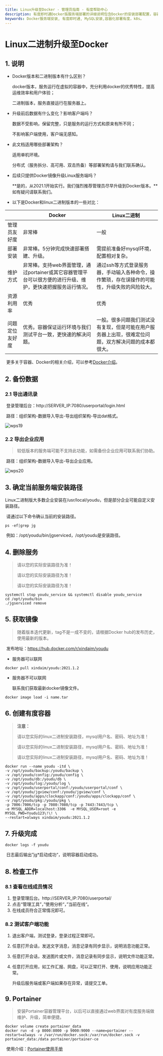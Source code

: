 ```yaml
---
title: Linux升级至Docker - 管理员指南 - 有度帮助中心
description: 有度即时通Docker版服务端部署的详细说明包含Docker的安装部署配置，容器、镜像管理，升级更新。
keywords: Docker服务端安装, 有度即时通, MySQL安装,容器化部署有度，k8s。
---
```


# Linux二进制升级至Docker

## 1. 说明

- Docker版本和二进制版本有什么区别？

  docker版本，服务运行在虚拟的容器中，充分利用docker的优秀特性，提高运维效率和用户体验；

  二进制版本，服务直接运行在服务器上。

- 升级前后数据有什么变化？影响客户端吗？

  数据不受影响，保留完整，只是服务的运行方式和原来有所不同；

  不影响客户端使用，客户端无感知。

- 此文档适用哪些部署架构？

  适用单机环境。

  分布式（服务拆分、高可用、双击热备）等部署架构请与我们联系确认。

- 后续只提供Docker镜像升级Linux服务端吗？

  **是的，从2021.1开始实行。我们强烈推荐管理员尽早升级到Docker版本。**如有疑问请联系我们。

- 以下是Docker和linux二进制版本的一些对比：

|                | Docker                                                       | Linux二进制                                                  |
| -------------- | ------------------------------------------------------------ | ------------------------------------------------------------ |
| 管理员友好度   | 非常棒                                                       | 一般                                                         |
| 部署安装       | 非常棒。5分钟完成快速部署搭建、升级。                        | 需提前准备好mysql环境，配置相对复杂。                        |
| 维护方式       | 非常棒。支持web界面管理，通过portainer或其它容器管理平台可以很方便的进行升级、维护，更快速把握服务运行情况。 | 通过ssh等方式登录服务器，手动输入各种命令，操作繁琐，存在误操作的可能性，升级失败的风险较大。 |
| 资源利用率     | 优秀                                                         | 优秀                                                         |
| 问题定位友好度 | 优秀。容器保证运行环境与我们测试平台一致，更快速的解决问题。 | 一般。很多问题我们测试没有复现，但是可能在用户服务器上出现，很难定位问题，双方解决问题的成本都很大。 |

​	更多关于容器、Docker的相关介绍，可以参考[Docker介绍](a01_00021.md#1)。

## 2. 备份数据

### 2.1 导出通讯录

​		登录管理后台：http://SERVER_IP:7080/userportal/login.html

​		路径：组织架构-数据导入导出-导出组织架构-导出dat格式。

![wps19](res/a01_00025/wps19.jpg)

### 2.2 导出企业应用

> 较低版本的服务端可能不支持此功能，如需备份企业应用可联系我们协助。

​		路径：组织架构-数据导入导出-导出企业应用。

![wps20](res/a01_00025/wps20.jpg)

## 3. 确定当前服务端安装路径

​		Linux二进制版大多数企业安装在/usr/local/youdu，但是部分企业可能自定义安装路径。

​		请通过以下命令确认当前的安装路径。

```
ps -ef|grep jg
```

​		例如：/opt/youdu/bin/jgserviced，/opt/youdu是安装路径。

## 4. 删除服务

> 请以您的实际安装路径为准！
>
> 请以您的实际安装路径为准！
>
> 请以您的实际安装路径为准！

```
systemctl stop youdu_service && systemctl disable youdu_service
cd /opt/youdu/bin
./jgserviced remove
```

## 5. 获取镜像

> 随着版本迭代更新，tag不是一成不变的，请根据Docker hub的发布历史，使用最新的版本。

​		发布地址：https://hub.docker.com/r/xindaim/youdu

- 服务器可以联网

```
docker pull xindaim/youdu:2021.1.2
```

- 服务器不可以联网

  联系我们获取最新docker镜像文件。

```
docker image load -i name.tar
```

## 6. 创建有度容器

> **注意：**
>
> 请以您实际的linux二进制安装路径，mysql用户名、密码、地址为准！
>
> 请以您实际的linux二进制安装路径，mysql用户名、密码、地址为准！
>
> 请以您实际的linux二进制安装路径，mysql用户名、密码、地址为准！

```
docker run --name youdu -itd \
-v /opt/youdu/backup:/youdu/backup \
-v /opt/youdu/config:/youdu/config \
-v /opt/youdu/db:/youdu/db \
-v /opt/youdu/log:/youdu/log \
-v /opt/youdu/userportal/conf:/youdu/userportal/conf \
-v /opt/youdu/jgview/conf:/youdu/jgview/conf \
-v /opt/youdu/apps/clockapp/conf:/youdu/apps/clockapp/conf \
-v /opt/youdu/pkg:/youdu/pkg \
-p 7006:7006/tcp -p 7080:7080/tcp -p 7443:7443/tcp \
-e MYSQL_ADDR=localhost:3306  -e MYSQL_USER=root -e MYSQL_PWD=Youdu123\!\! \
--restart=always xindaim/youdu:2021.1.2
```

## 7. 升级完成

```
docker logs -f youdu
```

​		日志最后输出”jg*启动成功“，说明容器启动成功。

## 8. 检查工作

### 8.1 查看在线成员情况

1. 登录管理后台。http://SERVER_IP:7080/userportal/
2. 点击“管理工具”，”使用分析“，”当前在线“。
3. 在线成员符合正常情况即可。

### 8.2 测试客户端功能

1. 退出客户端，测试登录，登录过程正常即可。

2. 任意打开会话，发送文字消息，消息记录有同步显示，说明消息功能正常。

3. 任意打开会话，发送图片或文件，消息记录有同步显示，说明文件功能正常。

4. 任意打开应用，如工作汇报、网盘，可以正常打开、使用，说明应用功能正常。

   升级后服务端或客户端如果存在异常，请提交工单。

## 9. Portainer

> 安装Portainer容器管理平台，以后可以直接通过web界面对有度服务端做维护、升级，简单便捷。

```
docker volume create portainer_data
docker run -d -p 8000:8000 -p 9000:9000 --name=portainer --restart=always -v /var/run/docker.sock:/var/run/docker.sock -v portainer_data:/data portainer/portainer-ce	
```

​		使用介绍：[Portainer使用手册](a01_00024.md)

